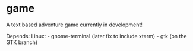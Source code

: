game
====
A text based adventure game currently in development!

Depends:
  Linux:
    - gnome-terminal (later fix to include xterm)
    - gtk (on the GTK branch)